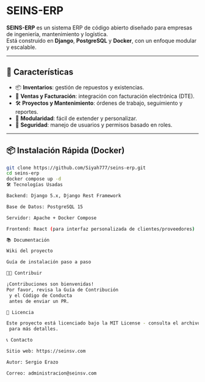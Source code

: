 # SEINS-ERP

**SEINS-ERP** es un sistema ERP de código abierto diseñado para empresas de ingeniería, mantenimiento y logística.  
Está construido en **Django**, **PostgreSQL** y **Docker**, con un enfoque modular y escalable.

---

## 🚀 Características

- 📦 **Inventarios**: gestión de repuestos y existencias.
- 🧾 **Ventas y Facturación**: integración con facturación electrónica (DTE).
- 🛠 **Proyectos y Mantenimiento**: órdenes de trabajo, seguimiento y reportes.
- 🧩 **Modularidad**: fácil de extender y personalizar.
- 🔐 **Seguridad**: manejo de usuarios y permisos basado en roles.

---

## 📦 Instalación Rápida (Docker)

```bash
git clone https://github.com/Siyah777/seins-erp.git
cd seins-erp
docker compose up -d
🛠 Tecnologías Usadas

Backend: Django 5.x, Django Rest Framework

Base de Datos: PostgreSQL 15

Servidor: Apache + Docker Compose

Frontend: React (para interfaz personalizada de clientes/proveedores)

📚 Documentación

Wiki del proyecto

Guía de instalación paso a paso

🧑‍💻 Contribuir

¡Contribuciones son bienvenidas!
Por favor, revisa la Guía de Contribución
 y el Código de Conducta
 antes de enviar un PR.

📄 Licencia

Este proyecto está licenciado bajo la MIT License - consulta el archivo LICENSE
 para más detalles.

📞 Contacto

Sitio web: https://seinsv.com

Autor: Sergio Erazo

Correo: administracion@seinsv.com
